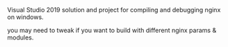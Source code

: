 Visual Studio 2019 solution and project for compiling and debugging nginx on windows.

you may need to tweak if you want to build with different nginx params & modules.

